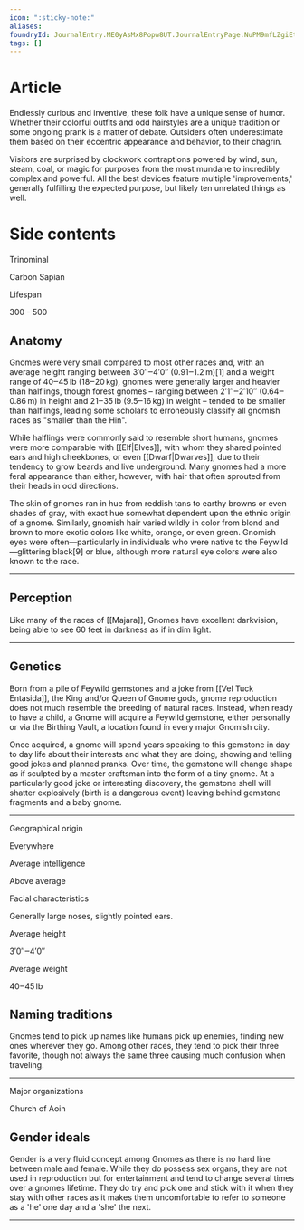 ```yaml
---
icon: ":sticky-note:"
aliases: 
foundryId: JournalEntry.ME0yAsMx8Popw8UT.JournalEntryPage.NuPM9mfLZgiEtvCM
tags: []
---
```

# Article
Endlessly curious and inventive, these folk have a unique sense of humor. Whether their colorful outfits and odd hairstyles are a unique tradition or some ongoing prank is a matter of debate. Outsiders often underestimate them based on their eccentric appearance and behavior, to their chagrin.

Visitors are surprised by clockwork contraptions powered by wind, sun, steam, coal, or magic for purposes from the most mundane to incredibly complex and powerful. All the best devices feature multiple 'improvements,' generally fulfilling the expected purpose, but likely ten unrelated things as well.


# Side contents
Trinominal

Carbon Sapian

Lifespan

300 - 500

## Anatomy

Gnomes were very small compared to most other races and, with an average height ranging between 3′0″‒4′0″ (0.91‒1.2 m)\[1\] and a weight range of 40‒45 lb (18‒20 kg), gnomes were generally larger and heavier than halflings, though forest gnomes – ranging between 2′1″‒2′10″ (0.64‒0.86 m) in height and 21‒35 lb (9.5‒16 kg) in weight – tended to be smaller than halflings, leading some scholars to erroneously classify all gnomish races as "smaller than the Hin".

While halflings were commonly said to resemble short humans, gnomes were more comparable with [[Elf|Elves]], with whom they shared pointed ears and high cheekbones, or even [[Dwarf|Dwarves]], due to their tendency to grow beards and live underground. Many gnomes had a more feral appearance than either, however, with hair that often sprouted from their heads in odd directions.

The skin of gnomes ran in hue from reddish tans to earthy browns or even shades of gray, with exact hue somewhat dependent upon the ethnic origin of a gnome. Similarly, gnomish hair varied wildly in color from blond and brown to more exotic colors like white, orange, or even green. Gnomish eyes were often—particularly in individuals who were native to the Feywild—glittering black\[9\] or blue, although more natural eye colors were also known to the race.

* * *

## Perception

Like many of the races of [[Majara]], Gnomes have excellent darkvision, being able to see 60 feet in darkness as if in dim light.

* * *

## Genetics

Born from a pile of Feywild gemstones and a joke from [[Vel Tuck Entasida]], the King and/or Queen of Gnome gods, gnome reproduction does not much resemble the breeding of natural races. Instead, when ready to have a child, a Gnome will acquire a Feywild gemstone, either personally or via the Birthing Vault, a location found in every major Gnomish city. 

Once acquired, a gnome will spend years speaking to this gemstone in day to day life about their interests and what they are doing, showing and telling good jokes and planned pranks. Over time, the gemstone will change shape as if sculpted by a master craftsman into the form of a tiny gnome. At a particularly good joke or interesting discovery, the gemstone shell will shatter explosively (birth is a dangerous event) leaving behind gemstone fragments and a baby gnome.

* * *

Geographical origin

Everywhere

Average intelligence

Above average

Facial characteristics

Generally large noses, slightly pointed ears.

Average height

3′0″‒4′0″

Average weight

40‒45 lb

## Naming traditions

Gnomes tend to pick up names like humans pick up enemies, finding new ones wherever they go. Among other races, they tend to pick their three favorite, though not always the same three causing much confusion when traveling.

* * *

Major organizations

Church of Aoin

## Gender ideals

Gender is a very fluid concept among Gnomes as there is no hard line between male and female. While they do possess sex organs, they are not used in reproduction but for entertainment and tend to change several times over a gnomes lifetime. They do try and pick one and stick with it when they stay with other races as it makes them uncomfortable to refer to someone as a 'he' one day and a 'she' the next.

* * *